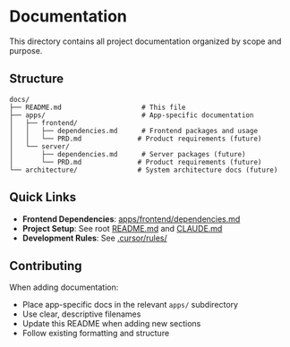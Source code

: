 # Documentation

This directory contains all project documentation organized by scope and purpose.

## Structure

```
docs/
├── README.md                    # This file
├── apps/                        # App-specific documentation
│   ├── frontend/               
│   │   ├── dependencies.md      # Frontend packages and usage
│   │   └── PRD.md              # Product requirements (future)
│   └── server/                 
│       ├── dependencies.md      # Server packages (future)
│       └── PRD.md              # Product requirements (future)
└── architecture/               # System architecture docs (future)
```

## Quick Links

- **Frontend Dependencies**: [apps/frontend/dependencies.md](./apps/frontend/dependencies.md)
- **Project Setup**: See root [README.md](../README.md) and [CLAUDE.md](../CLAUDE.md)
- **Development Rules**: See [.cursor/rules/](../.cursor/rules/)

## Contributing

When adding documentation:
- Place app-specific docs in the relevant `apps/` subdirectory
- Use clear, descriptive filenames
- Update this README when adding new sections
- Follow existing formatting and structure